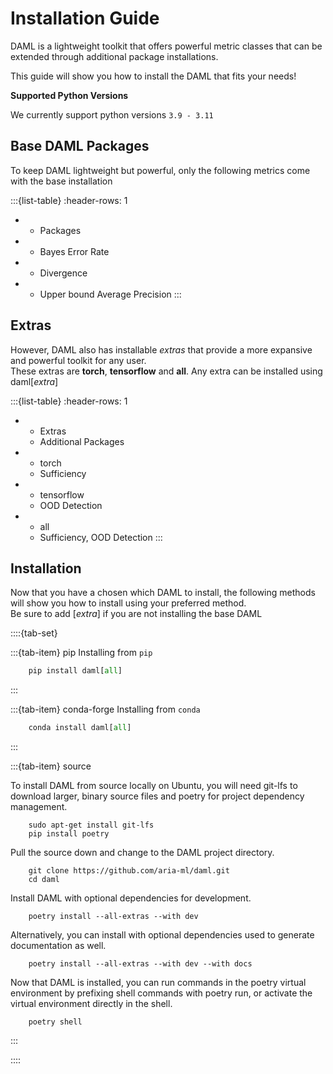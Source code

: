 # Installation Guide

DAML is a lightweight toolkit that offers powerful metric classes that can be extended through additional package installations.

This guide will show you how to install the DAML that fits your needs!

**Supported Python Versions**

We currently support python versions ``3.9 - 3.11``


## Base DAML Packages


To keep DAML lightweight but powerful, only the following metrics come with the base installation

:::{list-table}
:header-rows: 1

* - Packages
* - Bayes Error Rate
* - Divergence
* - Upper bound Average Precision
:::

## Extras

However, DAML also has installable *extras* that provide a more expansive and powerful toolkit for any user.  \
These extras are **torch**, **tensorflow** and **all**. Any extra can be installed using daml[*extra*]

:::{list-table}
:header-rows: 1

* - Extras
  - Additional Packages
* - torch
  - Sufficiency
* - tensorflow
  - OOD Detection
* - all
  - Sufficiency, OOD Detection
:::

## Installation

Now that you have a chosen which DAML to install, the following methods will show you how to install using your preferred method. \
Be sure to add [*extra*] if you are not installing the base DAML 

::::{tab-set}

:::{tab-item} pip
Installing from `pip` 
```python
    pip install daml[all]
```
:::

:::{tab-item} conda-forge
Installing from `conda`
```python
    conda install daml[all]
```
:::

:::{tab-item} source

To install DAML from source locally on Ubuntu, you will need git-lfs to download larger, binary source files and poetry for project dependency management.

```pycon
    sudo apt-get install git-lfs
    pip install poetry
```

Pull the source down and change to the DAML project directory.

```pycon
    git clone https://github.com/aria-ml/daml.git
    cd daml
```

Install DAML with optional dependencies for development.

```pycon
    poetry install --all-extras --with dev
```

Alternatively, you can install with optional dependencies used to generate documentation as well.

```pycon
    poetry install --all-extras --with dev --with docs
```

Now that DAML is installed, you can run commands in the poetry virtual environment by prefixing shell commands with poetry run, or activate the virtual environment directly in the shell.

```pycon
    poetry shell
```
:::

::::

<!-- code languages for text found at https://pygments.org/languages/ -->